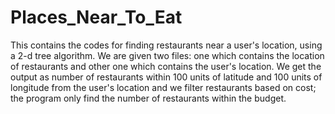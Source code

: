 # Places_Near_To_Eat
This contains the codes for finding restaurants near a user's location, using a 2-d tree algorithm.
We are given two files: one which contains the location of restaurants and other one which contains the user's location.
We get the output as number of restaurants within 100 units of latitude and 100 units of longitude from the user's location and we filter restaurants based on cost; the program only find the number of restaurants within the budget.

